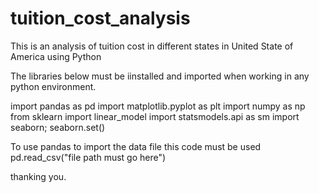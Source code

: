 # tuition_cost_analysis
This is an analysis of tuition cost in different states in United State of America using Python

The libraries below must be iinstalled and imported when working in any python environment.

import pandas as pd
import matplotlib.pyplot as plt
import numpy as np
from sklearn import linear_model
import statsmodels.api as sm
import seaborn; seaborn.set()

To use pandas to import the data file this code must be used
pd.read_csv("file path must go here")

thanking you.
